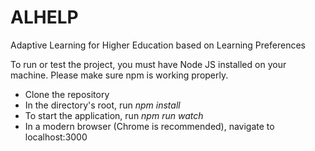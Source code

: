 # ALHELP
Adaptive Learning for Higher Education based on Learning Preferences

To run or test the project, you must have Node JS installed on your machine. Please make sure npm is working properly.
* Clone the repository
* In the directory's root, run *npm install*
* To start the application, run *npm run watch*
* In a modern browser (Chrome is recommended), navigate to localhost:3000

